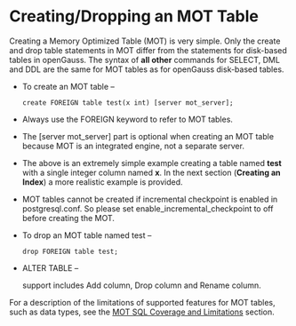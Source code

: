 # Creating/Dropping an MOT Table<a name="EN-US_TOPIC_0270171478"></a>

Creating a Memory Optimized Table \(MOT\) is very simple. Only the create and drop table statements in MOT differ from the statements for disk-based tables in openGauss. The syntax of  **all other**  commands for SELECT, DML and DDL are the same for MOT tables as for openGauss disk-based tables.

-   To create an MOT table –

    ```
    create FOREIGN table test(x int) [server mot_server];
    ```

-   Always use the FOREIGN keyword to refer to MOT tables.
-   The \[server mot\_server\] part is optional when creating an MOT table because MOT is an integrated engine, not a separate server.
-   The above is an extremely simple example creating a table named  **test**  with a single integer column named  **x**. In the next section \(**Creating an Index**\) a more realistic example is provided.
-   MOT tables cannot be created if incremental checkpoint is enabled in postgresql.conf. So please set enable_incremental_checkpoint to off before creating the MOT.
-   To drop an MOT table named test –

    ```
    drop FOREIGN table test;
    ```

-   ALTER TABLE – 

    support includes Add column, Drop column and Rename column.  

For a description of the limitations of supported features for MOT tables, such as data types, see the  [MOT SQL Coverage and Limitations](mot-sql-coverage-and-limitations.md)  section.

